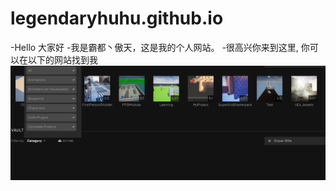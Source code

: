 # legendaryhuhu.github.io
-Hello 大家好
-我是霸都丶傲天，这是我的个人网站。 
-很高兴你来到这里, 你可以在以下的网站找到我
![image](https://github.com/legendaryhuhu/legendaryhuhu.github.io/blob/main/unreal%20search.png)
